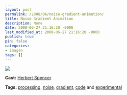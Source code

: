 ```yaml
---
layout: post
permalink: /2008/06/noise-gradient-animation/
title: Noise Gradient Animation
description: None
date: 2008-06-27 21:16:20 -0000
last_modified_at: 2008-06-27 21:16:20 -0000
publish: true
pin: false
categories:
- imagen
tags: []
---
```

[![](http://ts.vimeo.com/572/789/57278912_200.jpg)](http://vimeo.com/1244578)

**Cast:** [Herbert Spencer](http://hspencer)

**Tags:** [processing](http://vimeo.com/tag%3Aprocessing), [noise](http://vimeo.com/tag%3Anoise), [gradient](http://vimeo.com/tag%3Agradient), [code](http://vimeo.com/tag%3Acode) and [experimental](http://vimeo.com/tag%3Aexperimental)
